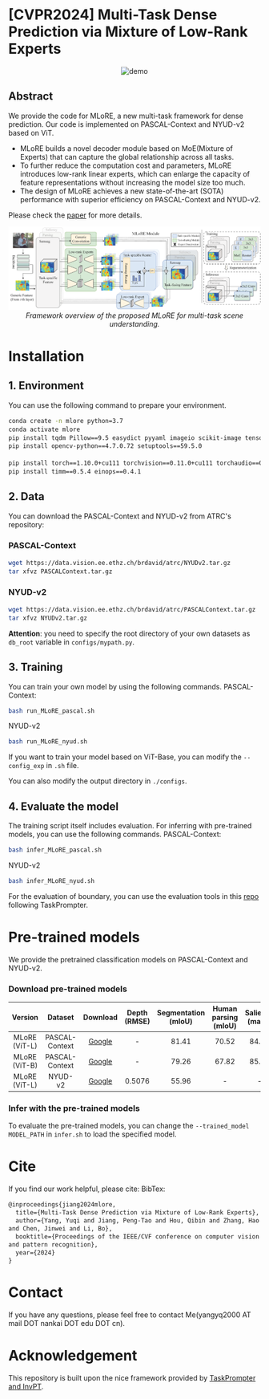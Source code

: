 #  [CVPR2024] Multi-Task Dense Prediction via Mixture of Low-Rank Experts

<p align="center">
  <img src="imgs/demo.gif" alt="demo">
</p>

##  Abstract
We provide the code for MLoRE, a new multi-task framework for dense prediction. Our code is implemented on PASCAL-Context and NYUD-v2 based on ViT.

- MLoRE builds a novel decoder module based on MoE(Mixture of Experts) that can capture the global relationship across all tasks.
- To further reduce the computation cost and parameters, MLoRE introduces low-rank linear experts, which can enlarge the capacity of feature representations without increasing the model size too much.
- The design of MLoRE achieves a new state-of-the-art (SOTA) performance with superior efficiency on PASCAL-Context and NYUD-v2. 

Please check the [paper](https://arxiv.org/abs/2403.17749) for more details.
<p align="center">
  <img alt="img-name" src="imgs/pipeline1.png" width="800">
  <br>
    <em>Framework overview of the proposed MLoRE for multi-task scene understanding.</em>
</p>

# Installation

## 1. Environment
You can use the following command to prepare your environment.
```bash
conda create -n mlore python=3.7
conda activate mlore
pip install tqdm Pillow==9.5 easydict pyyaml imageio scikit-image tensorboard
pip install opencv-python==4.7.0.72 setuptools==59.5.0

pip install torch==1.10.0+cu111 torchvision==0.11.0+cu111 torchaudio==0.10.0 -f https://download.pytorch.org/whl/torch_stable.html
pip install timm==0.5.4 einops==0.4.1
```

## 2. Data
You can download the PASCAL-Context and NYUD-v2 from ATRC's repository:
### PASCAL-Context
```bash
wget https://data.vision.ee.ethz.ch/brdavid/atrc/NYUDv2.tar.gz
tar xfvz PASCALContext.tar.gz
```
### NYUD-v2
```bash
wget https://data.vision.ee.ethz.ch/brdavid/atrc/PASCALContext.tar.gz
tar xfvz NYUDv2.tar.gz
```

**Attention**: you need to specify the root directory of your own datasets as ```db_root``` variable in ```configs/mypath.py```.


## 3. Training
You can train your own model by using the following commands.
PASCAL-Context:
```bash
bash run_MLoRE_pascal.sh
```

NYUD-v2
```bash
bash run_MLoRE_nyud.sh
```

If you want to train your model based on ViT-Base, you can modify the ```--config_exp``` in ```.sh``` file.

You can also modify the output directory in ```./configs```.

## 4. Evaluate the model
The training script itself includes evaluation. 
For inferring with pre-trained models, you can use the following commands.
PASCAL-Context:
```bash
bash infer_MLoRE_pascal.sh
```

NYUD-v2
```bash
bash infer_MLoRE_nyud.sh
```

For the evaluation of boundary, you can use the evaluation tools in this [repo](https://github.com/prismformore/Boundary-Detection-Evaluation-Tools) following TaskPrompter.

# Pre-trained models
We provide the pretrained classification models on PASCAL-Context and NYUD-v2.

### Download pre-trained models
|Version | Dataset | Download | Depth (RMSE) | Segmentation (mIoU) |  Human parsing (mIoU) | Saliency (maxF) | Normals (mErr) | Boundary (odsF) | 
|:-:|:-:|:-:|:-:|:-:|:-:|:-:|:-:|:-:|
| MLoRE (ViT-L)| PASCAL-Context | [Google](https://drive.google.com/file/d/1s35pDbFctDl1eLqMFFycEuBxMlA2Vtoa/view?usp=sharing) | - |81.41 | 70.52 |84.90 | 13.51 | 75.42 |
| MLoRE (ViT-B)| PASCAL-Context | [Google](https://drive.google.com/file/d/1Hu8bHdL-2JukEHh8269E5OUYmbiGciZU/view?usp=sharing) | - | 79.26 | 67.82 |85.31 | 13.65 | 74.69 |
| MLoRE (ViT-L) | NYUD-v2 | [Google](https://drive.google.com/file/d/1BOaw5zaZGg6MXl6wH13a306WoAYEXxzX/view?usp=sharing) | 0.5076 | 55.96 | - | - | 18.33 | 78.43 |

### Infer with the pre-trained models
To evaluate the pre-trained models, you can change the ```--trained_model MODEL_PATH``` in ```infer.sh``` to load the specified model.

#  Cite
<!-- Please consider :star2: star our project to share with your community if you find this repository helpful! -->
If you find our work helpful, please cite:
BibTex:
```
@inproceedings{jiang2024mlore,
  title={Multi-Task Dense Prediction via Mixture of Low-Rank Experts},
  author={Yang, Yuqi and Jiang, Peng-Tao and Hou, Qibin and Zhang, Hao and Chen, Jinwei and Li, Bo},
  booktitle={Proceedings of the IEEE/CVF conference on computer vision and pattern recognition},
  year={2024}
}
```

# Contact
If you have any questions, please feel free to contact Me(yangyq2000 AT mail DOT nankai DOT edu DOT cn).

# Acknowledgement
This repository is built upon the nice framework provided by [TaskPrompter and InvPT](https://github.com/prismformore/Multi-Task-Transformer).

